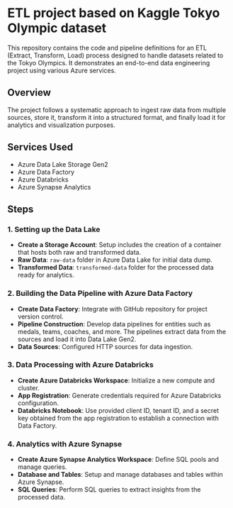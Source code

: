 # ETL project based on Kaggle Tokyo Olympic dataset

This repository contains the code and pipeline definitions for an ETL (Extract, Transform, Load) process designed to handle datasets related to the Tokyo Olympics. It demonstrates an end-to-end data engineering project using various Azure services.

## Overview

The project follows a systematic approach to ingest raw data from multiple sources, store it, transform it into a structured format, and finally load it for analytics and visualization purposes.



## Services Used

- Azure Data Lake Storage Gen2
- Azure Data Factory
- Azure Databricks
- Azure Synapse Analytics

## Steps

### 1. Setting up the Data Lake

- **Create a Storage Account**: Setup includes the creation of a container that hosts both raw and transformed data.
- **Raw Data**: `raw-data` folder in Azure Data Lake for initial data dump.
- **Transformed Data**: `transformed-data` folder for the processed data ready for analytics.

### 2. Building the Data Pipeline with Azure Data Factory

- **Create Data Factory**: Integrate with GitHub repository for project version control.
- **Pipeline Construction**: Develop data pipelines for entities such as medals, teams, coaches, and more. The pipelines extract data from the sources and load it into Data Lake Gen2.
- **Data Sources**: Configured HTTP sources for data ingestion. 

### 3. Data Processing with Azure Databricks

- **Create Azure Databricks Workspace**: Initialize a new compute and cluster.
- **App Registration**: Generate credentials required for Azure Databricks configuration.
- **Databricks Notebook**: Use provided client ID, tenant ID, and a secret key obtained from the app registration to establish a connection with Data Factory.

### 4. Analytics with Azure Synapse

- **Create Azure Synapse Analytics Workspace**: Define SQL pools and manage queries.
- **Database and Tables**: Setup and manage databases and tables within Azure Synapse.
- **SQL Queries**: Perform SQL queries to extract insights from the processed data.



